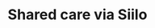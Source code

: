 ---
hackday: 21-birmingham
links:
  presentation: https://youtu.be/D-3sPiQrXOI
summary: Collaboration using a messenger to unlock APIs and share information. Siilo exposes access to shared care record APIs
team:
- Keith Banks
- Bruno Koga
- '@barrykeown'
title: Shared care via Siilo
---